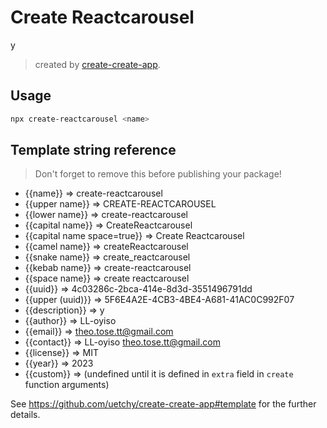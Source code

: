 # Create Reactcarousel

y

> created by [create-create-app](https://github.com/uetchy/create-create-app).

## Usage

```bash
npx create-reactcarousel <name>
```

## Template string reference

> Don't forget to remove this before publishing your package!

- {{name}} => create-reactcarousel
- {{upper name}} => CREATE-REACTCAROUSEL
- {{lower name}} => create-reactcarousel
- {{capital name}} => CreateReactcarousel
- {{capital name space=true}} => Create Reactcarousel
- {{camel name}} => createReactcarousel
- {{snake name}} => create_reactcarousel
- {{kebab name}} => create-reactcarousel
- {{space name}} => create reactcarousel
- {{uuid}} => 4c03286c-2bca-414e-8d3d-3551496791dd
- {{upper (uuid)}} => 5F6E4A2E-4CB3-4BE4-A681-41AC0C992F07
- {{description}} => y
- {{author}} => LL-oyiso
- {{email}} => theo.tose.tt@gmail.com
- {{contact}} => LL-oyiso <theo.tose.tt@gmail.com>
- {{license}} => MIT
- {{year}} => 2023
- {{custom}} =>  (undefined until it is defined in `extra` field in `create` function arguments)

See https://github.com/uetchy/create-create-app#template for the further details.
